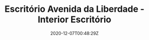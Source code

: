 ---
title: "Escritório Avenida da Liberdade - Interior Escritório"
date: 2020-12-07T00:48:29Z
draft: true
address: "R. Costa Pinto, nº98 - 104"
city: "Paço de Arcos"
categories: ["avenida"] 
---